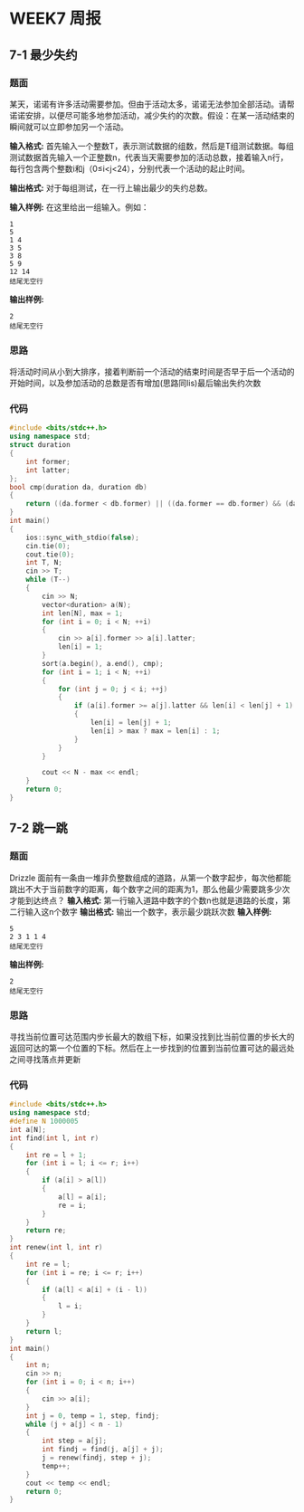 # WEEK7 周报
## 7-1 最少失约
### 题面
某天，诺诺有许多活动需要参加。但由于活动太多，诺诺无法参加全部活动。请帮诺诺安排，以便尽可能多地参加活动，减少失约的次数。假设：在某一活动结束的瞬间就可以立即参加另一个活动。

**输入格式:**
首先输入一个整数T，表示测试数据的组数，然后是T组测试数据。每组测试数据首先输入一个正整数n，代表当天需要参加的活动总数，接着输入n行，每行包含两个整数i和j（0≤i<j<24），分别代表一个活动的起止时间。

**输出格式:**
对于每组测试，在一行上输出最少的失约总数。

**输入样例:**
在这里给出一组输入。例如：
```
1
5
1 4
3 5
3 8
5 9
12 14
结尾无空行
```
**输出样例:**

```
2
结尾无空行
```
### 思路
将活动时间从小到大排序，接着判断前一个活动的结束时间是否早于后一个活动的开始时间，以及参加活动的总数是否有增加(思路同lis)最后输出失约次数

### 代码
```c++
#include <bits/stdc++.h>
using namespace std;
struct duration
{
    int former;
    int latter;
};
bool cmp(duration da, duration db)
{
    return ((da.former < db.former) || ((da.former == db.former) && (da.latter < db.latter)));
}
int main()
{
    ios::sync_with_stdio(false);
    cin.tie(0);
    cout.tie(0);
    int T, N;
    cin >> T;
    while (T--)
    {
        cin >> N;
        vector<duration> a(N);
        int len[N], max = 1;
        for (int i = 0; i < N; ++i)
        {
            cin >> a[i].former >> a[i].latter;
            len[i] = 1;
        }
        sort(a.begin(), a.end(), cmp);
        for (int i = 1; i < N; ++i)
        {
            for (int j = 0; j < i; ++j)
            {
                if (a[i].former >= a[j].latter && len[i] < len[j] + 1)
                {
                    len[i] = len[j] + 1;
                    len[i] > max ? max = len[i] : 1;
                }
            }
        }

        cout << N - max << endl;
    }
    return 0;
}
```

## 7-2 跳一跳
### 题面
Drizzle 面前有一条由一堆非负整数组成的道路，从第一个数字起步，每次他都能跳出不大于当前数字的距离，每个数字之间的距离为1，那么他最少需要跳多少次才能到达终点？
**输入格式:**
第一行输入道路中数字的个数n也就是道路的长度，第二行输入这n个数字
**输出格式:**
输出一个数字，表示最少跳跃次数
**输入样例:**
```
5
2 3 1 1 4
结尾无空行
```
**输出样例:**
```
2
结尾无空行
```

### 思路
寻找当前位置可达范围内步长最大的数组下标，如果没找到比当前位置的步长大的返回可达的第一个位置的下标。然后在上一步找到的位置到当前位置可达的最远处之间寻找落点并更新
### 代码
```c++
#include <bits/stdc++.h>
using namespace std;
#define N 1000005
int a[N];
int find(int l, int r)
{
    int re = l + 1;
    for (int i = l; i <= r; i++)
    {
        if (a[i] > a[l])
        {
            a[l] = a[i];
            re = i;
        }
    }
    return re;
}
int renew(int l, int r)
{
    int re = l;
    for (int i = re; i <= r; i++)
    {
        if (a[l] < a[i] + (i - l))
        {
            l = i;
        }
    }
    return l;
}
int main()
{
    int n;
    cin >> n;
    for (int i = 0; i < n; i++)
    {
        cin >> a[i];
    }
    int j = 0, temp = 1, step, findj;
    while (j + a[j] < n - 1)
    {
        int step = a[j];
        int findj = find(j, a[j] + j);
        j = renew(findj, step + j);
        temp++;
    }
    cout << temp << endl;
    return 0;
}
```

